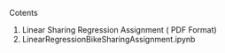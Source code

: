 Cotents
1) Linear Sharing Regression Assignment ( PDF Format)
2) LinearRegressionBikeSharingAssignment.ipynb
